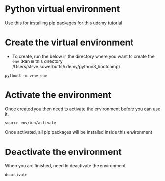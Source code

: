 # Python virtual environment

Use this for installing pip packages for this udemy tutorial

# Create the virtual environment
- To create, run the below in the directory where you want to create the `env`
(Ran in this directory /Users/steve.sowerbutts/udemy/python3_bootcamp)
```
python3 -m venv env
```

# Activate the environment

Once created you then need to activate the environment before you can use it.

```
source env/bin/activate
```

Once activated, all pip packages will be installed inside this environment


# Deactivate the environment

When you are finished, need to deactivate the environment

```
deactivate
```
